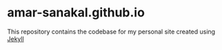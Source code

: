 # amar-sanakal.github.io
This repository contains the codebase for my personal site created using [Jekyll](https://jekyllrb.com/)

